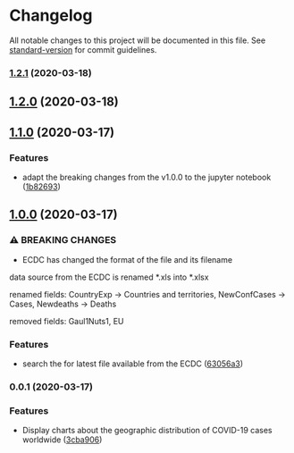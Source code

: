 # Changelog

All notable changes to this project will be documented in this file. See [standard-version](https://github.com/conventional-changelog/standard-version) for commit guidelines.

### [1.2.1](https://github.com/ALT-F1/covid-19/compare/v1.2.0...v1.2.1) (2020-03-18)

## [1.2.0](https://github.com/ALT-F1/covid-19/compare/v1.1.0...v1.2.0) (2020-03-18)

## [1.1.0](https://github.com/ALT-F1/covid-19/compare/v1.0.0...v1.1.0) (2020-03-17)


### Features

* adapt the breaking changes from the v1.0.0 to the jupyter notebook ([1b82693](https://github.com/ALT-F1/covid-19/commit/1b826935174644c1463b8e201e32d30e240866eb))

## [1.0.0](https://github.com/ALT-F1/covid-19/compare/v0.0.1...v1.0.0) (2020-03-17)


### ⚠ BREAKING CHANGES

* ECDC has changed the format of the file and its filename

data source from the ECDC is renamed *.xls into *.xlsx

renamed fields: CountryExp -> Countries and territories, NewConfCases -> Cases, Newdeaths -> Deaths

removed fields: Gaul1Nuts1, EU

### Features

* search the for latest file available from the ECDC ([63056a3](https://github.com/ALT-F1/covid-19/commit/63056a3b367accffabf16a778cdea60a6cfe929f))

### 0.0.1 (2020-03-17)


### Features

* Display charts about the geographic distribution of COVID-19 cases worldwide ([3cba906](https://github.com/ALT-F1/covid-19/commit/3cba9069cdb8aa301939cbd3397bdb886eccbc8c))
